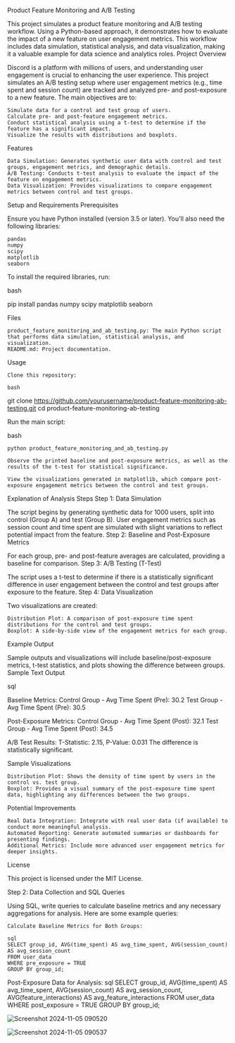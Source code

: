 Product Feature Monitoring and A/B Testing

This project simulates a product feature monitoring and A/B testing workflow. Using a Python-based approach, it demonstrates how to evaluate the impact of a new feature on user engagement metrics. This workflow includes data simulation, statistical analysis, and data visualization, making it a valuable example for data science and analytics roles.
Project Overview

Discord is a platform with millions of users, and understanding user engagement is crucial to enhancing the user experience. This project simulates an A/B testing setup where user engagement metrics (e.g., time spent and session count) are tracked and analyzed pre- and post-exposure to a new feature. The main objectives are to:

    Simulate data for a control and test group of users.
    Calculate pre- and post-feature engagement metrics.
    Conduct statistical analysis using a t-test to determine if the feature has a significant impact.
    Visualize the results with distributions and boxplots.

Features

    Data Simulation: Generates synthetic user data with control and test groups, engagement metrics, and demographic details.
    A/B Testing: Conducts t-test analysis to evaluate the impact of the feature on engagement metrics.
    Data Visualization: Provides visualizations to compare engagement metrics between control and test groups.

Setup and Requirements
Prerequisites

Ensure you have Python installed (version 3.5 or later). You'll also need the following libraries:

    pandas
    numpy
    scipy
    matplotlib
    seaborn

To install the required libraries, run:

bash

pip install pandas numpy scipy matplotlib seaborn

Files

    product_feature_monitoring_and_ab_testing.py: The main Python script that performs data simulation, statistical analysis, and visualization.
    README.md: Project documentation.

Usage

    Clone this repository:

    bash

git clone https://github.com/yourusername/product-feature-monitoring-ab-testing.git
cd product-feature-monitoring-ab-testing

Run the main script:

bash

    python product_feature_monitoring_and_ab_testing.py

    Observe the printed baseline and post-exposure metrics, as well as the results of the t-test for statistical significance.

    View the visualizations generated in matplotlib, which compare post-exposure engagement metrics between the control and test groups.

Explanation of Analysis Steps
Step 1: Data Simulation

The script begins by generating synthetic data for 1000 users, split into control (Group A) and test (Group B). User engagement metrics such as session count and time spent are simulated with slight variations to reflect potential impact from the feature.
Step 2: Baseline and Post-Exposure Metrics

For each group, pre- and post-feature averages are calculated, providing a baseline for comparison.
Step 3: A/B Testing (T-Test)

The script uses a t-test to determine if there is a statistically significant difference in user engagement between the control and test groups after exposure to the feature.
Step 4: Data Visualization

Two visualizations are created:

    Distribution Plot: A comparison of post-exposure time spent distributions for the control and test groups.
    Boxplot: A side-by-side view of the engagement metrics for each group.

Example Output

Sample outputs and visualizations will include baseline/post-exposure metrics, t-test statistics, and plots showing the difference between groups.
Sample Text Output

sql

Baseline Metrics:
Control Group - Avg Time Spent (Pre): 30.2
Test Group - Avg Time Spent (Pre): 30.5

Post-Exposure Metrics:
Control Group - Avg Time Spent (Post): 32.1
Test Group - Avg Time Spent (Post): 34.5

A/B Test Results:
T-Statistic: 2.15, P-Value: 0.031
The difference is statistically significant.

Sample Visualizations

    Distribution Plot: Shows the density of time spent by users in the control vs. test group.
    Boxplot: Provides a visual summary of the post-exposure time spent data, highlighting any differences between the two groups.

Potential Improvements

    Real Data Integration: Integrate with real user data (if available) to conduct more meaningful analysis.
    Automated Reporting: Generate automated summaries or dashboards for presenting findings.
    Additional Metrics: Include more advanced user engagement metrics for deeper insights.

License

This project is licensed under the MIT License.

Step 2: Data Collection and SQL Queries

Using SQL, write queries to calculate baseline metrics and any necessary aggregations for analysis. Here are some example queries:

    Calculate Baseline Metrics for Both Groups:

    sql
    SELECT group_id, AVG(time_spent) AS avg_time_spent, AVG(session_count) AS avg_session_count
    FROM user_data
    WHERE pre_exposure = TRUE
    GROUP BY group_id;

Post-Exposure Data for Analysis:
    sql
    SELECT group_id, AVG(time_spent) AS avg_time_spent, AVG(session_count) AS avg_session_count, AVG(feature_interactions) AS avg_feature_interactions
    FROM user_data
    WHERE post_exposure = TRUE
    GROUP BY group_id;

![Screenshot 2024-11-05 090520](https://github.com/user-attachments/assets/5e961960-9b6b-4abb-bc57-1939f833a253)

![Screenshot 2024-11-05 090537](https://github.com/user-attachments/assets/af07f8fb-92f1-44c0-b536-6f1814ec4a0f)
